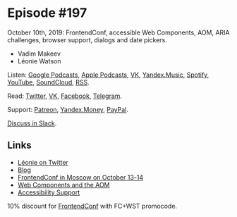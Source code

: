 # Episode #197

October 10th, 2019: FrontendConf, accessible Web Components, AOM, ARIA challenges, browser support, dialogs and date pickers.

- Vadim Makeev
- Léonie Watson

Listen: [Google Podcasts](https://podcasts.google.com/?feed=aHR0cHM6Ly93ZWItc3RhbmRhcmRzLnJ1L3BvZGNhc3QvZmVlZC8), [Apple Podcasts](https://podcasts.apple.com/podcast/id1080500016), [VK](https://vk.com/podcasts-32017543), [Yandex.Music](https://music.yandex.ru/album/6245956), [Spotify](https://open.spotify.com/show/3rzAcADjpBpXt73L0epTjV), [YouTube](https://www.youtube.com/playlist?list=PLMBnwIwFEFHcwuevhsNXkFTcadeX5R1Go), [SoundCloud](https://soundcloud.com/web-standards), [RSS](https://web-standards.ru/podcast/feed/).

Read: [Twitter](https://twitter.com/webstandards_ru), [VK](https://vk.com/webstandards_ru), [Facebook](https://www.facebook.com/webstandardsru), [Telegram](https://t.me/webstandards_ru).

Support: [Patreon](https://www.patreon.com/webstandards_ru), [Yandex.Money](https://money.yandex.ru/to/41001119329753), [PayPal](https://www.paypal.me/pepelsbey).

[Discuss in Slack](http://slack.web-standards.ru/).

## Links

- [Léonie on Twitter](https://twitter.com/LeonieWatson)
- [Blog](https://tink.uk/)
- [FrontendConf in Moscow on October 13-14](https://frontendconf.ru/moscow/2019)
- [Web Components and the AOM](https://frontendconf.ru/moscow/2019/abstracts/6104)
- [Accessibility Support](https://a11ysupport.io/)

10% discount for [FrontendConf](https://frontendconf.ru/moscow/2019) with FC+WST promocode.
